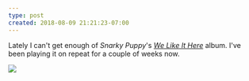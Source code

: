 ```yaml
---
type: post
created: 2018-08-09 21:21:23-07:00
---
```

Lately I can't get enough of *Snarky Puppy*'s *[We Like It Here][1]* album. I've been playing it on repeat for a couple of weeks now.

![][2]

[1]: https://store.snarkypuppy.com/collections/music/products/we-like-it-here-vinyl-lp
[2]: /media/images/blog/2018/08/we-like-it-here/lp-cover.jpg
